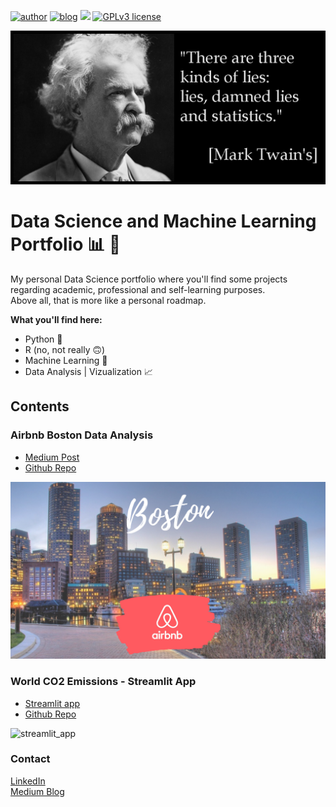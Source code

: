 [![author](https://img.shields.io/badge/author-heitorcarvalho-red.svg)](https://www.linkedin.com/in/heitor-carvalho-pinheiro-4b58851b7/) [![blog](https://img.shields.io/badge/blog-medium-green.svg)](https://heitor-c-pinheiro.medium.com/) [![](https://img.shields.io/badge/python-3.10+-blue.svg)](https://www.python.org/downloads/release/python-365/) [![GPLv3 license](https://img.shields.io/badge/License-GPLv3-blue.svg)](http://perso.crans.org/besson/LICENSE.html)

<p align="center">
  <img src="https://github.com/Heitorcp/DS-Portfolio/blob/main/damn-lies-twain.png" >
</p>

# Data Science and Machine Learning Portfolio 📊 🧠
My personal Data Science portfolio where you'll find some projects regarding academic, professional and self-learning purposes.  
Above all, that is more like a personal roadmap.

**What you'll find here:**
* Python 🐍
* R (no, not really 🙃) 
* Machine Learning 🤖
* Data Analysis | Vizualization 📈

## Contents
### Airbnb Boston Data Analysis 

* [Medium Post](https://heitor-c-pinheiro.medium.com/airbnb-boston-data-analysis-a968736689e9)
* [Github Repo](https://github.com/Heitorcp/airbnb_boston)

![boston_intro](https://raw.githubusercontent.com/Heitorcp/airbnb_boston/main/images/boston-intro.png)

### World CO2 Emissions - Streamlit App 
* [Streamlit app](https://heitorcp-scc-0252-trab-viz-app-q2pnex.streamlit.app/)
* [Github Repo](https://github.com/Heitorcp/scc-0252-trab-viz)

![streamlit_app](https://github.com/Heitorcp/scc-0252-trab-viz/blob/master/viz-streamlit.gif)


### Contact
[LinkedIn](https://www.linkedin.com/in/heitor-carvalho-pinheiro-4b58851b7/)  
[Medium Blog](https://heitor-c-pinheiro.medium.com/)
